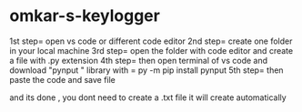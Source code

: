 # omkar-s-keylogger

1st step= open vs code or different  code editor
2nd step=  create one folder in your local machine
3rd step=  open the folder with code editor and create a file with .py extension
4th step=  then open terminal of vs code and download "pynput " library  with = py -m pip install pynput
5th step= then paste the code and save file 

and its done , you dont need to create a .txt file it will create automatically




